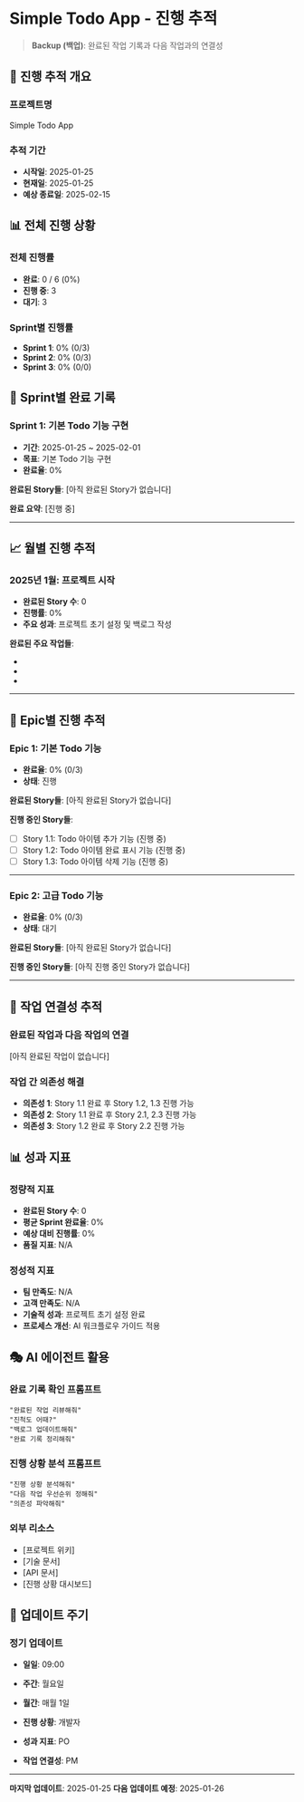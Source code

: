 # Simple Todo App - 진행 추적

> **Backup (백업)**: 완료된 작업 기록과 다음 작업과의 연결성

## 🎯 진행 추적 개요

### 프로젝트명

Simple Todo App

### 추적 기간

- **시작일**: 2025-01-25
- **현재일**: 2025-01-25
- **예상 종료일**: 2025-02-15

## 📊 전체 진행 상황

### 전체 진행률

- **완료**: 0 / 6 (0%)
- **진행 중**: 3
- **대기**: 3

### Sprint별 진행률

- **Sprint 1**: 0% (0/3)
- **Sprint 2**: 0% (0/3)
- **Sprint 3**: 0% (0/0)

## 🚀 Sprint별 완료 기록

### Sprint 1: 기본 Todo 기능 구현

- **기간**: 2025-01-25 ~ 2025-02-01
- **목표**: 기본 Todo 기능 구현
- **완료율**: 0%

**완료된 Story들**:
[아직 완료된 Story가 없습니다]

**완료 요약**: [진행 중]

---

## 📈 월별 진행 추적

### 2025년 1월: 프로젝트 시작

- **완료된 Story 수**: 0
- **진행률**: 0%
- **주요 성과**: 프로젝트 초기 설정 및 백로그 작성

**완료된 주요 작업들**:

- [프로젝트 초기 설정]: 2025-01-25 "개발자"
- [백로그 작성]: 2025-01-25 "PO"
- [기술 스택 결정]: 2025-01-25 "개발자"

---

## 🎯 Epic별 진행 추적

### Epic 1: 기본 Todo 기능

- **완료율**: 0% (0/3)
- **상태**: 진행

**완료된 Story들**:
[아직 완료된 Story가 없습니다]

**진행 중인 Story들**:

- [ ] Story 1.1: Todo 아이템 추가 기능 (진행 중)
- [ ] Story 1.2: Todo 아이템 완료 표시 기능 (진행 중)
- [ ] Story 1.3: Todo 아이템 삭제 기능 (진행 중)

---

### Epic 2: 고급 Todo 기능

- **완료율**: 0% (0/3)
- **상태**: 대기

**완료된 Story들**:
[아직 완료된 Story가 없습니다]

**진행 중인 Story들**:
[아직 진행 중인 Story가 없습니다]

---

## 🔄 작업 연결성 추적

### 완료된 작업과 다음 작업의 연결

[아직 완료된 작업이 없습니다]

### 작업 간 의존성 해결

- **의존성 1**: Story 1.1 완료 후 Story 1.2, 1.3 진행 가능
- **의존성 2**: Story 1.1 완료 후 Story 2.1, 2.3 진행 가능
- **의존성 3**: Story 1.2 완료 후 Story 2.2 진행 가능

## 📊 성과 지표

### 정량적 지표

- **완료된 Story 수**: 0
- **평균 Sprint 완료율**: 0%
- **예상 대비 진행률**: 0%
- **품질 지표**: N/A

### 정성적 지표

- **팀 만족도**: N/A
- **고객 만족도**: N/A
- **기술적 성과**: 프로젝트 초기 설정 완료
- **프로세스 개선**: AI 워크플로우 가이드 적용

## 🎭 AI 에이전트 활용

### 완료 기록 확인 프롬프트

```
"완료된 작업 리뷰해줘"
"진척도 어때?"
"백로그 업데이트해줘"
"완료 기록 정리해줘"
```

### 진행 상황 분석 프롬프트

```
"진행 상황 분석해줘"
"다음 작업 우선순위 정해줘"
"의존성 파악해줘"
```

### 외부 리소스

- [프로젝트 위키]
- [기술 문서]
- [API 문서]
- [진행 상황 대시보드]

## 🔄 업데이트 주기

### 정기 업데이트

- **일일**: 09:00
- **주간**: 월요일
- **월간**: 매월 1일

- **진행 상황**: 개발자
- **성과 지표**: PO
- **작업 연결성**: PM

---

**마지막 업데이트**: 2025-01-25
**다음 업데이트 예정**: 2025-01-26
